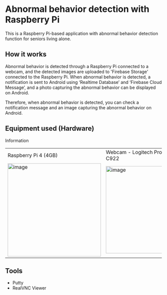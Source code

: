 # Abnormal behavior detection with Raspberry Pi

This is a Raspberry Pi-based application with abnormal behavior detection function for seniors living alone.

## How it works

Abnormal behavior is detected through a Raspberry Pi connected to a webcam, and the detected images are uploaded to 'Firebase Storage' connected to the Raspberry Pi. When abnormal behavior is detected, a notification is sent to Android using ‘Realtime Database’ and ‘Firebase Cloud Message’, and a photo capturing the abnormal behavior can be displayed on Android.

Therefore, when abnormal behavior is detected, you can check a notification message and an image capturing the abnormal behavior on Android.

## Equipment used (Hardware)
Information
<table>
  <tr>
    <td>
    Raspberry Pi 4 (4GB)
    </td>
    <td>
       Webcam - Logitech Pro Converter C922
    </td>
  </tr>
  <tr>
  <td>  <img width="300" alt="image" src="https://github.com/GDSC-SWU/2024-Elderus-SolutionChallenge/assets/81478444/dbc4e27b-fff2-4c43-a21a-0dc919d47f67"></td>
    <td>
      <img width="281" alt="image" src="https://github.com/GDSC-SWU/2024-Elderus-SolutionChallenge/assets/81478444/992900a4-b9f2-4f8f-826d-996a7d93df3d">
    </td>
  </tr>
</table>

## Tools 

- Putty
- RealVNC Viewer
  
